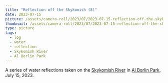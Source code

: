 ```yaml
---
title: "Reflection off the Skykomish (8)"
date: 2023-07-15
picture: /assets/camera-roll/2023/07/2023-07-15-reflection-off-the-skykomish-08/20230716_035250723_iOS.jpg
thumbnail: /assets/camera-roll/2023/07/2023-07-15-reflection-off-the-skykomish-08/20230716_035250723_iOS-thumbnail.jpg
type: picture
tags:
  - log
  - water
  - reflection
  - Skykomish River
  - Al Borlin Park
---
```

A series of water reflections taken on the [Skykomish River](/skykomish-river/) in [Al Borlin Park](/al-borlin-park/), July 15, 2023.